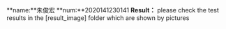 **name:**朱俊宏    **num:**2020141230141
**Result：**
please check the test results in the [result_image] folder which are shown by pictures
